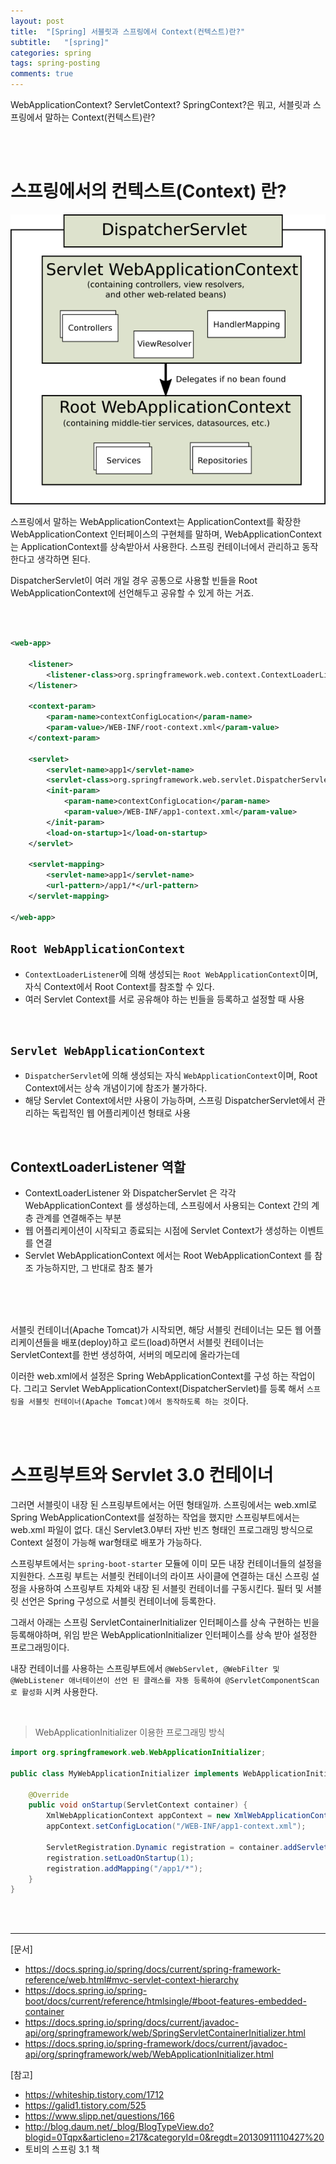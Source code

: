 ```yaml
---
layout: post
title:  "[Spring] 서블릿과 스프링에서 Context(컨텍스트)란?"
subtitle:   "[spring]"
categories: spring
tags: spring-posting
comments: true
---
```


WebApplicationContext? ServletContext? SpringContext?은 뭐고, 서블릿과 스프링에서 말하는 Context(컨텍스트)란?

<br><br>


# 스프링에서의 컨텍스트(Context) 란?

[![spring-context-s1](/assets/img/devlog/201909/spring-context-s1.png)]()


스프링에서 말하는 WebApplicationContext는 ApplicationContext를 확장한 WebApplicationContext 인터페이스의 구현체를 말하며, WebApplicationContext는 ApplicationContext를 상속받아서 사용한다.
스프링 컨테이너에서 관리하고 동작한다고 생각하면 된다.

DispatcherServlet이 여러 개일 경우 공통으로 사용할 빈들을 Root WebApplicationContext에 선언해두고 공유할 수 있게 하는 거죠.

<br><br>

```xml
<web-app>

    <listener>
        <listener-class>org.springframework.web.context.ContextLoaderListener</listener-class>
    </listener>

    <context-param>
        <param-name>contextConfigLocation</param-name>
        <param-value>/WEB-INF/root-context.xml</param-value>
    </context-param>

    <servlet>
        <servlet-name>app1</servlet-name>
        <servlet-class>org.springframework.web.servlet.DispatcherServlet</servlet-class>
        <init-param>
            <param-name>contextConfigLocation</param-name>
            <param-value>/WEB-INF/app1-context.xml</param-value>
        </init-param>
        <load-on-startup>1</load-on-startup>
    </servlet>

    <servlet-mapping>
        <servlet-name>app1</servlet-name>
        <url-pattern>/app1/*</url-pattern>
    </servlet-mapping>

</web-app>
```

## `Root WebApplicationContext`

- `ContextLoaderListener`에 의해 생성되는 `Root WebApplicationContext`이며, 자식 Context에서 Root Context를 참조할 수 있다.
- 여러 Servlet Context를 서로 공유해야 하는 빈들을 등록하고 설정할 때 사용

<br>

## `Servlet WebApplicationContext`

- `DispatcherServlet`에 의해 생성되는 자식 `WebApplicationContext`이며, Root Context에서는 상속 개념이기에 참조가 불가하다.
- 해당 Servlet Context에서만 사용이 가능하며, 스프링 DispatcherServlet에서 관리하는 독립적인 웹 어플리케이션 형태로 사용

<br>

## ContextLoaderListener 역할

- ContextLoaderListener 와 DispatcherServlet 은 각각 WebApplicationContext 를 생성하는데, 스프링에서 사용되는 Context 간의 계층 관계를 연결해주는 부분
- 웹 어플리케이션이 시작되고 종료되는 시점에 Servlet Context가 생성하는 이벤트를 연결
- Servlet WebApplicationContext 에서는 Root WebApplicationContext 를 참조 가능하지만, 그 반대로 참조 불가


<br><br><br>



서블릿 컨테이너(Apache Tomcat)가 시작되면, 해당 서블릿 컨테이너는 모든 웹 어플리케이션들을 배포(deploy)하고 로드(load)하면서 서블릿 컨테이너는 ServletContext를 한번 생성하여, 서버의 메모리에 올라가는데

이러한 web.xml에서 설정은 Spring WebApplicationContext를 구성 하는 작업이다. 그리고 Servlet WebApplicationContext(DispatcherServlet)를 등록 해서 `스프링을 서블릿 컨테이너(Apache Tomcat)에서 동작하도록 하는 것`이다.

<br><br>


# 스프링부트와 Servlet 3.0 컨테이너

그러면 서블릿이 내장 된 스프링부트에서는 어떤 형태일까. 스프링에서는 web.xml로 Spring WebApplicationContext를 설정하는 작업을 했지만 스프링부트에서는 web.xml 파일이 없다. 대신 Servlet3.0부터 자반 빈즈 형태인 프로그래밍 방식으로 Context 설정이 가능해 war형태로 배포가 가능하다.

스프링부트에서는 `spring-boot-starter` 모듈에 이미 모든 내장 컨테이너들의 설정을 지원한다. 스프링 부트는 서블릿 컨테이너의 라이프 사이클에 연결하는 대신 스프링 설정을 사용하여 스프링부트 자체와 내장 된 서블릿 컨테이너를 구동시킨다. 필터 및 서블릿 선언은 Spring 구성으로 서블릿 컨테이너에 등록한다.

그래서 아래는 스프링 ServletContainerInitializer 인터페이스를 상속 구현하는 빈을 등록해야하며, 위임 받은 WebApplicationInitializer 인터페이스를 상속 받아 설정한 프로그래밍이다.

내장 컨테이너를 사용하는 스프링부트에서 `@WebServlet, @WebFilter 및 @WebListener 애너테이션이 선언 된 클래스를 자동 등록하여 @ServletComponentScan로 활성화` 시켜 사용한다.

<br>

> WebApplicationInitializer 이용한 프로그래밍 방식

```java
import org.springframework.web.WebApplicationInitializer;

public class MyWebApplicationInitializer implements WebApplicationInitializer {

    @Override
    public void onStartup(ServletContext container) {
        XmlWebApplicationContext appContext = new XmlWebApplicationContext();
        appContext.setConfigLocation("/WEB-INF/app1-context.xml");

        ServletRegistration.Dynamic registration = container.addServlet("app1", new DispatcherServlet(appContext));
        registration.setLoadOnStartup(1);
        registration.addMapping("/app1/*");
    }
}
```


<br><br>

---
[문서]

- https://docs.spring.io/spring/docs/current/spring-framework-reference/web.html#mvc-servlet-context-hierarchy
- https://docs.spring.io/spring-boot/docs/current/reference/htmlsingle/#boot-features-embedded-container
- https://docs.spring.io/spring/docs/current/javadoc-api/org/springframework/web/SpringServletContainerInitializer.html
- https://docs.spring.io/spring-framework/docs/current/javadoc-api/org/springframework/web/WebApplicationInitializer.html


[참고]

- https://whiteship.tistory.com/1712
- https://galid1.tistory.com/525
- https://www.slipp.net/questions/166
- http://blog.daum.net/_blog/BlogTypeView.do?blogid=0Tqpx&articleno=217&categoryId=0&regdt=20130911110427%20
- 토비의 스프링 3.1 책